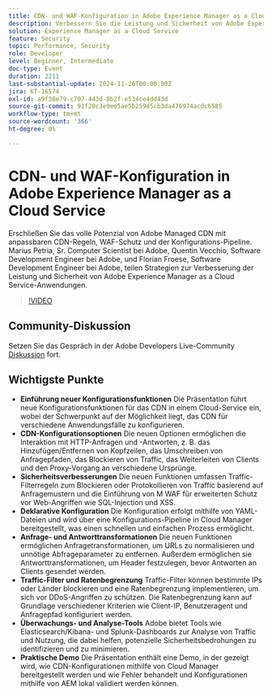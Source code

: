 ```yaml
---
title: CDN- und WAF-Konfiguration in Adobe Experience Manager as a Cloud Service
description: Verbessern Sie die Leistung und Sicherheit von Adobe Experience Manager as a Cloud Service-Anwendungen mit anpassbaren CDN-Regeln, WAF-Schutz und der Konfigurations-Pipeline, wie sie von Adobe-Experten geteilt werden.
solution: Experience Manager as a Cloud Service
feature: Security
topic: Performance, Security
role: Developer
level: Beginner, Intermediate
doc-type: Event
duration: 2211
last-substantial-update: 2024-11-26T00:00:00Z
jira: KT-16574
exl-id: a9f38e79-c707-443d-8b2f-e534ce4dd43d
source-git-commit: 91f20c3e9ee5ae5b259d5cb3da476974acdc6585
workflow-type: tm+mt
source-wordcount: '366'
ht-degree: 0%

---
```


# CDN- und WAF-Konfiguration in Adobe Experience Manager as a Cloud Service

Erschließen Sie das volle Potenzial von Adobe Managed CDN mit anpassbaren CDN-Regeln, WAF-Schutz und der Konfigurations-Pipeline. Marius Petria, Sr. Computer Scientist bei Adobe, Quentin Vecchio, Software Development Engineer bei Adobe, und Florian Froese, Software Development Engineer bei Adobe, teilen Strategien zur Verbesserung der Leistung und Sicherheit von Adobe Experience Manager as a Cloud Service-Anwendungen.

>[!VIDEO](https://video.tv.adobe.com/v/3440401/?learn=on&enablevpops)

## Community-Diskussion

Setzen Sie das Gespräch in der Adobe Developers Live-Community [Diskussion](https://adobe.ly/3O0TyYa) fort.

## Wichtigste Punkte

* **Einführung neuer Konfigurationsfunktionen** Die Präsentation führt neue Konfigurationsfunktionen für das CDN in einem Cloud-Service ein, wobei der Schwerpunkt auf der Möglichkeit liegt, das CDN für verschiedene Anwendungsfälle zu konfigurieren.
* **CDN-Konfigurationsoptionen** Die neuen Optionen ermöglichen die Interaktion mit HTTP-Anfragen und -Antworten, z. B. das Hinzufügen/Entfernen von Kopfzeilen, das Umschreiben von Anfragepfaden, das Blockieren von Traffic, das Weiterleiten von Clients und den Proxy-Vorgang an verschiedene Ursprünge.
* **Sicherheitsverbesserungen** Die neuen Funktionen umfassen Traffic-Filterregeln zum Blockieren oder Protokollieren von Traffic basierend auf Anfragemustern und die Einführung von M WAF für erweiterten Schutz vor Web-Angriffen wie SQL-Injection und XSS.
* **Deklarative Konfiguration** Die Konfiguration erfolgt mithilfe von YAML-Dateien und wird über eine Konfigurations-Pipeline in Cloud Manager bereitgestellt, was einen schnellen und einfachen Prozess ermöglicht.
* **Anfrage- und Antworttransformationen** Die neuen Funktionen ermöglichen Anfragetransformationen, um URLs zu normalisieren und unnötige Abfrageparameter zu entfernen. Außerdem ermöglichen sie Antworttransformationen, um Header festzulegen, bevor Antworten an Clients gesendet werden.
* **Traffic-Filter und Ratenbegrenzung** Traffic-Filter können bestimmte IPs oder Länder blockieren und eine Ratenbegrenzung implementieren, um sich vor DDoS-Angriffen zu schützen. Die Ratenbegrenzung kann auf Grundlage verschiedener Kriterien wie Client-IP, Benutzeragent und Anfragepfad konfiguriert werden.
* **Überwachungs- und Analyse-Tools** Adobe bietet Tools wie Elasticsearch/Kibana- und Splunk-Dashboards zur Analyse von Traffic und Nutzung, die dabei helfen, potenzielle Sicherheitsbedrohungen zu identifizieren und zu minimieren.
* **Praktische Demo** Die Präsentation enthält eine Demo, in der gezeigt wird, wie CDN-Konfigurationen mithilfe von Cloud Manager bereitgestellt werden und wie Fehler behandelt und Konfigurationen mithilfe von AEM lokal validiert werden können.
